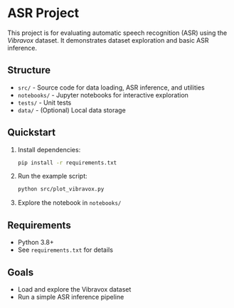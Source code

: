 # ASR Project

This project is for evaluating automatic speech recognition (ASR) using the *Vibravox* dataset. It demonstrates dataset exploration and basic ASR inference.

## Structure
- `src/` - Source code for data loading, ASR inference, and utilities
- `notebooks/` - Jupyter notebooks for interactive exploration
- `tests/` - Unit tests
- `data/` - (Optional) Local data storage

## Quickstart
1. Install dependencies:
   ```sh
   pip install -r requirements.txt
   ```
2. Run the example script:
   ```sh
   python src/plot_vibravox.py
   ```
3. Explore the notebook in `notebooks/`

## Requirements
- Python 3.8+
- See `requirements.txt` for details

## Goals
- Load and explore the Vibravox dataset
- Run a simple ASR inference pipeline
